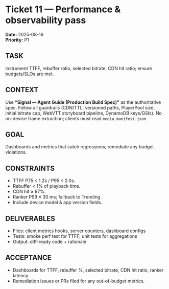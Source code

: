 
# Ticket 11 — Performance & observability pass
**Date:** 2025-08-16  
**Priority:** P1

## TASK
Instrument TTFF, rebuffer ratio, selected bitrate, CDN hit ratio; ensure budgets/SLOs are met.

## CONTEXT
Use **“Signal — Agent Guide (Production Build Spec)”** as the authoritative spec. Follow all guardrails (CDN/TTL, versioned paths, PlayerPool size, initial bitrate cap, WebVTT storyboard pipeline, DynamoDB keys/GSIs). No on-device frame extraction; clients must read `media_manifest.json`.


## GOAL
Dashboards and metrics that catch regressions; remediate any budget violations.

## CONSTRAINTS
- TTFF P75 < 1.2s / P95 < 2.0s.
- Rebuffer < 1% of playback time.
- CDN hit ≥ 97%.
- Ranker P99 ≤ 30 ms; fallback to Trending.
- Include device model & app version fields.

## DELIVERABLES
- Files: client metrics hooks, server counters, dashboard configs
- Tests: smoke perf test for TTFF; unit tests for aggregations
- Output: diff-ready code + rationale

## ACCEPTANCE
- Dashboards for TTFF, rebuffer %, selected bitrate, CDN hit ratio, ranker latency.
- Remediation issues or PRs filed for any out-of-budget metrics.
